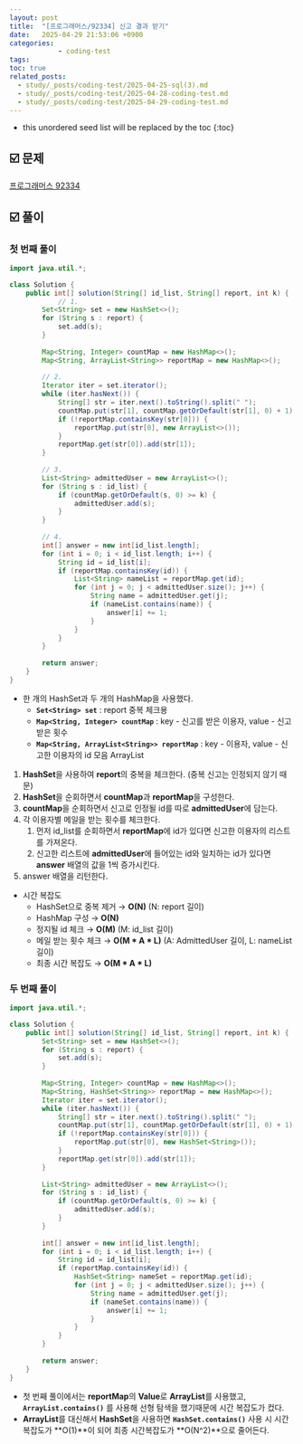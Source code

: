 ```yaml
---
layout: post
title:  "[프로그래머스/92334] 신고 결과 받기"
date:   2025-04-29 21:53:06 +0900
categories: 
            - coding-test
tags:        
toc: true
related_posts:
  - study/_posts/coding-test/2025-04-25-sql(3).md
  - study/_posts/coding-test/2025-04-28-coding-test.md
  - study/_posts/coding-test/2025-04-29-coding-test.md
---
```

* this unordered seed list will be replaced by the toc
{:toc}

## ☑️ 문제

[프로그래머스 92334](https://school.programmers.co.kr/learn/courses/30/lessons/92334)

## ☑️ 풀이

### 첫 번째 풀이

```java
import java.util.*;

class Solution {
    public int[] solution(String[] id_list, String[] report, int k) {
		    // 1.
        Set<String> set = new HashSet<>();
        for (String s : report) {
            set.add(s);
        }
        
        Map<String, Integer> countMap = new HashMap<>();
        Map<String, ArrayList<String>> reportMap = new HashMap<>();
        
        // 2. 
        Iterator iter = set.iterator();
        while (iter.hasNext()) {
            String[] str = iter.next().toString().split(" ");
            countMap.put(str[1], countMap.getOrDefault(str[1], 0) + 1);
            if (!reportMap.containsKey(str[0])) {
                reportMap.put(str[0], new ArrayList<>());
            }
            reportMap.get(str[0]).add(str[1]);
        }
        
        // 3. 
        List<String> admittedUser = new ArrayList<>();
        for (String s : id_list) {
            if (countMap.getOrDefault(s, 0) >= k) {
                admittedUser.add(s);
            }
        }
        
        // 4. 
        int[] answer = new int[id_list.length];
        for (int i = 0; i < id_list.length; i++) {
            String id = id_list[i];
            if (reportMap.containsKey(id)) {
                List<String> nameList = reportMap.get(id);
                for (int j = 0; j < admittedUser.size(); j++) {
                    String name = admittedUser.get(j);
                    if (nameList.contains(name)) {
                        answer[i] += 1; 
                    }
                }
            }
        }
                
        return answer;
    }
}
```

- 한 개의 HashSet과 두 개의 HashMap을 사용했다.
    - **`Set<String> set`** : report 중복 체크용
    - **`Map<String, Integer> countMap`** : key - 신고를 받은 이용자, value - 신고받은 횟수
    - **`Map<String, ArrayList<String>> reportMap`** : key - 이용자, value - 신고한 이용자의 id 모음 ArrayList
1. **HashSet**을 사용하여 **report**의 중복을 체크한다. (중복 신고는 인정되지 않기 때문)
2. **HashSet**을 순회하면서 **countMap**과 **reportMap**을 구성한다.
3. **countMap**을 순회하면서 신고로 인정될 id를 따로 **admittedUser**에 담는다.
4. 각 이용자별 메일을 받는 횟수를 체크한다.
    1. 먼저 id_list를 순회하면서 **reportMap**에 id가 있다면 신고한 이용자의 리스트를 가져온다.
    2. 신고한 리스트에 **admittedUser**에 들어있는 id와 일치하는 id가 있다면 **answer** 배열의 값을 1씩 증가시킨다.
5. answer 배열을 리턴한다.
- 시간 복잡도
    - HashSet으로 중복 제거 → **O(N)** (N: report 길이)
    - HashMap 구성 → **O(N)**
    - 정지될 id 체크 → **O(M)** (M: id_list 길이)
    - 메일 받는 횟수 체크 → **O(M * A * L)** (A: AdmittedUser 길이, L: nameList 길이)
    - 최종 시간 복잡도 → **O(M * A * L)**

### 두 번째 풀이

```java
import java.util.*;

class Solution {
    public int[] solution(String[] id_list, String[] report, int k) {
        Set<String> set = new HashSet<>();
        for (String s : report) {
            set.add(s);
        }
        
        Map<String, Integer> countMap = new HashMap<>();
        Map<String, HashSet<String>> reportMap = new HashMap<>();
        Iterator iter = set.iterator();
        while (iter.hasNext()) {
            String[] str = iter.next().toString().split(" ");
            countMap.put(str[1], countMap.getOrDefault(str[1], 0) + 1);
            if (!reportMap.containsKey(str[0])) {
                reportMap.put(str[0], new HashSet<String>());
            }
            reportMap.get(str[0]).add(str[1]);
        }
        
        List<String> admittedUser = new ArrayList<>();
        for (String s : id_list) {
            if (countMap.getOrDefault(s, 0) >= k) {
                admittedUser.add(s);
            }
        }
        
        int[] answer = new int[id_list.length];
        for (int i = 0; i < id_list.length; i++) {
            String id = id_list[i];
            if (reportMap.containsKey(id)) {
                HashSet<String> nameSet = reportMap.get(id);
                for (int j = 0; j < admittedUser.size(); j++) {
                    String name = admittedUser.get(j);
                    if (nameSet.contains(name)) {
                        answer[i] += 1; 
                    }
                }
            }
        }
                
        return answer;
    }
}
```

- 첫 번째 풀이에서는 **reportMap**의 **Value**로 **ArrayList**를 사용했고, **`ArrayList.contains()`** 를 사용해 선형 탐색을 했기때문에 시간 복잡도가 컸다.
- **ArrayList**를 대신해서 **HashSet**을 사용하면 **`HashSet.contains()`** 사용 시 시간복잡도가 **O(1)**이 되어 최종 시간복잡도가 **O(N^2)**으로 줄어든다.